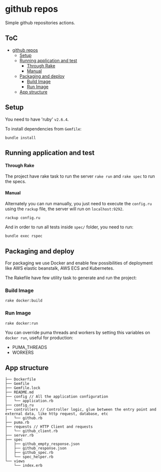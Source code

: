 # github repos

Simple github repositories actions.

## ToC

- [github repos](#github-repos)
  * [Setup](#setup)
  * [Running application and test](#running-application-and-test)
      - [Through Rake](#through-rake)
      - [Manual](#manual)
  * [Packaging and deploy](#packaging-and-deploy)
    + [Build Image](#build-image)
    + [Run Image](#run-image)
  * [App structure](#app-structure)

## Setup

You need to have 'ruby' `v2.6.4`.

To install dependencies from `Gemfile`:
```
bundle install
```

## Running application and test

#### Through Rake

The project have rake task to run the server `rake run` and `rake spec` to run the specs.

#### Manual

Alternately you can run manually, you just need to execute the `config.ru` using the `rackup` file, the server will run on `localhost:9292`.

```
rackup config.ru
```

And in order to run all tests inside `spec/` folder, you need to run:
```
bundle exec rspec
```

## Packaging and deploy

For packaging we use Docker and enable few possibilities of deployment like AWS elastic beanstalk, AWS ECS and Kubernetes.

The Rakefile have few utility task to generate and run the project:

### Build Image
`rake docker:build`

### Run Image
`rake docker:run`

You can override puma threads and workers by setting this variables on `docker run`, useful for production:

- PUMA_THREADS
- WORKERS


## App structure

```
├── Dockerfile
├── Gemfile
├── Gemfile.lock
├── README.md
├── config // All the application configuration
│   └── application.rb
├── config.ru
├── controllers // Controller logic, glue between the entry point and external data, like http request, database, etc
│   └── github.rb
├── puma.rb
├── requests // HTTP Client and requests
│   └── github_client.rb
├── server.rb
├── spec
│   ├── github_empty_response.json
│   ├── github_response.json
│   ├── github_spec.rb
│   └── spec_helper.rb
└── views
    └── index.erb
```
